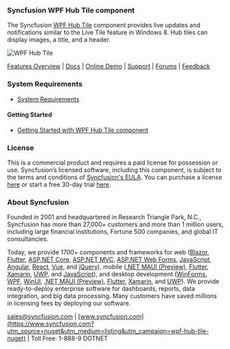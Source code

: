 ### Syncfusion WPF Hub Tile component
The Syncfusion [WPF Hub Tile](https://www.syncfusion.com/wpf-controls/hub-tile?utm_source=nuget&utm_medium=listing&utm_campaign=wpf-hub-tile-nuget) component provides live updates and notifications similar to the Live Tile feature in Windows 8. Hub tiles can display images, a title, and a header.

![WPF Hub Tile](https://cdn.syncfusion.com/nuget-readme/wpf/wpf-hubtile.png)

[Features Overview](https://www.syncfusion.com/wpf-controls/hub-tile?utm_source=nuget&utm_medium=listing&utm_campaign=wpf-hub-tile-nuget) | [Docs](https://help.syncfusion.com/wpf/tile-control/getting-started?utm_source=nuget&utm_medium=listing&utm_campaign=wpf-hub-tile-nuget) | [Online Demo](https://github.com/syncfusion/wpf-demos?utm_source=nuget&utm_medium=listing&utm_campaign=wpf-hub-tile-nuget) | [Support](https://www.syncfusion.com/support/directtrac/incidents/newincident?utm_source=nuget&utm_medium=listing&utm_campaign=wpf-hub-tile-nuget) | [Forums](https://www.syncfusion.com/forums/wpf?utm_source=nuget&utm_medium=listing&utm_campaign=wpf-hub-tile-nuget) | [Feedback](https://www.syncfusion.com/feedback/wpf?utm_source=nuget&utm_medium=listing&utm_campaign=wpf-hub-tile-nuget)

### System Requirements

* [System Requirements](https://help.syncfusion.com/wpf/installation/system-requirements?utm_source=nuget&utm_medium=listing&utm_campaign=wpf-hub-tile-nuget)

#### Getting Started

* [Getting Started with WPF Hub Tile component](https://help.syncfusion.com/wpf/tile-control/getting-started?utm_source=nuget&utm_medium=listing&utm_campaign=wpf-hub-tile-nuget)

### License

This is a commercial product and requires a paid license for possession or use. Syncfusion’s licensed software, including this component, is subject to the terms and conditions of [Syncfusion's EULA](https://www.syncfusion.com/eula/es/?utm_source=nuget&utm_medium=listing&utm_campaign=wpf-hub-tile-nuget). You can purchase a license [here](https://www.syncfusion.com/sales/products?utm_source=nuget&utm_medium=listing&utm_campaign=wpf-hub-tile-nuget) or start a free 30-day trial [here](https://www.syncfusion.com/account/manage-trials/start-trials?utm_source=nuget&utm_medium=listing&utm_campaign=wpf-hub-tile-nuget).

### About Syncfusion

Founded in 2001 and headquartered in Research Triangle Park, N.C., Syncfusion has more than 27,000+ customers and more than 1 million users, including large financial institutions, Fortune 500 companies, and global IT consultancies.
 
Today, we provide 1700+ components and frameworks for web ([Blazor](https://www.syncfusion.com/blazor-components?utm_source=nuget&utm_medium=listing&utm_campaign=wpf-hub-tile-nuget), [Flutter](https://www.syncfusion.com/flutter-widgets?utm_source=nuget&utm_medium=listing&utm_campaign=wpf-hub-tile-nuget), [ASP.NET Core](https://www.syncfusion.com/aspnet-core-ui-controls?utm_source=nuget&utm_medium=listing&utm_campaign=wpf-hub-tile-nuget), [ASP.NET MVC](https://www.syncfusion.com/aspnet-mvc-ui-controls?utm_source=nuget&utm_medium=listing&utm_campaign=wpf-hub-tile-nuget), [ASP.NET Web Forms](https://www.syncfusion.com/jquery/aspnet-webforms-ui-controls?utm_source=nuget&utm_medium=listing&utm_campaign=wpf-hub-tile-nuget), [JavaScript](https://www.syncfusion.com/javascript-ui-controls?utm_source=nuget&utm_medium=listing&utm_campaign=wpf-hub-tile-nuget), [Angular](https://www.syncfusion.com/angular-ui-components?utm_source=nuget&utm_medium=listing&utm_campaign=wpf-hub-tile-nuget), [React](https://www.syncfusion.com/react-ui-components?utm_source=nuget&utm_medium=listing&utm_campaign=wpf-hub-tile-nuget), [Vue](https://www.syncfusion.com/vue-ui-components?utm_source=nuget&utm_medium=listing&utm_campaign=wpf-hub-tile-nuget), and [jQuery](https://www.syncfusion.com/jquery-ui-widgets?utm_source=nuget&utm_medium=listing&utm_campaign=wpf-hub-tile-nuget)), mobile ([.NET MAUI (Preview)](https://www.syncfusion.com/maui-controls?utm_source=nuget&utm_medium=listing&utm_campaign=wpf-hub-tile-nuget), [Flutter](https://www.syncfusion.com/flutter-widgets?utm_source=nuget&utm_medium=listing&utm_campaign=wpf-hub-tile-nuget), [Xamarin](https://www.syncfusion.com/xamarin-ui-controls?utm_source=nuget&utm_medium=listing&utm_campaign=wpf-hub-tile-nuget), [UWP](https://www.syncfusion.com/uwp-ui-controls?utm_source=nuget&utm_medium=listing&utm_campaign=wpf-hub-tile-nuget), and [JavaScript](https://www.syncfusion.com/javascript-ui-controls?utm_source=nuget&utm_medium=listing&utm_campaign=wpf-hub-tile-nuget)), and desktop development ([WinForms](https://www.syncfusion.com/winforms-ui-controls?utm_source=nuget&utm_medium=listing&utm_campaign=wpf-hub-tile-nuget), [WPF](https://www.syncfusion.com/wpf-controls?utm_source=nuget&utm_medium=listing&utm_campaign=wpf-hub-tile-nuget), [WinUI](https://www.syncfusion.com/winui-controls?utm_source=nuget&utm_medium=listing&utm_campaign=wpf-hub-tile-nuget), [.NET MAUI (Preview)](https://www.syncfusion.com/maui-controls?utm_source=nuget&utm_medium=listing&utm_campaign=wpf-hub-tile-nuget), [Flutter](https://www.syncfusion.com/flutter-widgets?utm_source=nuget&utm_medium=listing&utm_campaign=wpf-hub-tile-nuget), [Xamarin](https://www.syncfusion.com/xamarin-ui-controls?utm_source=nuget&utm_medium=listing&utm_campaign=wpf-hub-tile-nuget), and [UWP](https://www.syncfusion.com/uwp-ui-controls?utm_source=nuget&utm_medium=listing&utm_campaign=wpf-hub-tile-nuget)). We provide ready-to-deploy enterprise software for dashboards, reports, data integration, and big data processing. Many customers have saved millions in licensing fees by deploying our software.

[sales@syncfusion.com](mailto:sales@syncfusion.com?Subject=Syncfusion%20WPF%20HubTile%20-%20NuGet) | [www.syncfusion.com](https://www.syncfusion.com?utm_source=nuget&utm_medium=listing&utm_campaign=wpf-hub-tile-nuget) | Toll Free: 1-888-9 DOTNET


   